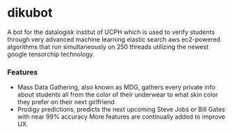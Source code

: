 # dikubot

A bot for the datalogisk institut of UCPH which is used to verify students through very advanced machine learning elastic search aws ec2-powered algorithms that run simultaneously on 250 threads utilizing the newest google tensorchip technology.

### Features
- Mass Data Gathering, also known as MDG, gathers every private info about students all from the color of their underwear to what skin color they prefer on their next girlfriend
- Prodigy predictions, predicts the next upcoming Steve Jobs or Bill Gates with near 99% accuracy
More features are continually added to improve UX. 
